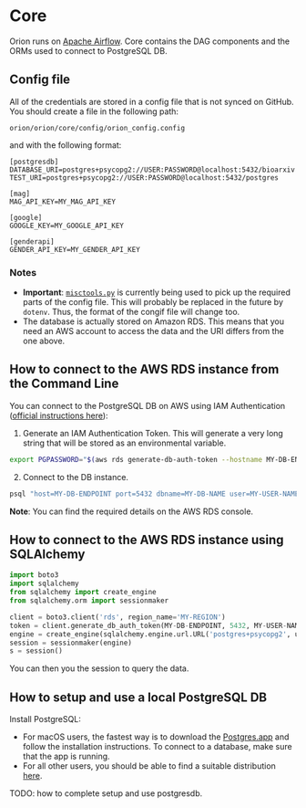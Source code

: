 # Core #
Orion runs on [Apache Airflow](https://github.com/apache/airflow). Core contains the DAG components and the ORMs used to connect to PostgreSQL DB.

## Config file ##
All of the credentials are stored in a config file that is not synced on GitHub. You should create a file in the following path:

```
orion/orion/core/config/orion_config.config
```

and with the following format:

```
[postgresdb]
DATABASE_URI=postgres+psycopg2://USER:PASSWORD@localhost:5432/bioarxiv
TEST_URI=postgres+psycopg2://USER:PASSWORD@localhost:5432/postgres

[mag]
MAG_API_KEY=MY_MAG_API_KEY

[google]
GOOGLE_KEY=MY_GOOGLE_API_KEY

[genderapi]
GENDER_API_KEY=MY_GENDER_API_KEY
```

### Notes ###
* **Important**: [`misctools.py`](https://github.com/kstathou/orion/blob/dev/orion/core/airflow_utils/misctools.py) is currently being used to pick up the required parts of the config file. This will probably be replaced in the future by `dotenv`. Thus, the format of the congif file will change too. 
* The database is actually stored on Amazon RDS. This means that you need an AWS account to access the data and the URI differs from the one above.

## How to connect to the AWS RDS instance from the Command Line ##
You can connect to the PostgreSQL DB on AWS using IAM Authentication ([official instructions here](https://docs.aws.amazon.com/AmazonRDS/latest/UserGuide/UsingWithRDS.IAMDBAuth.Connecting.AWSCLI.PostgreSQL.html)):
1. Generate an IAM Authentication Token. This will generate a very long string that will be stored as an environmental variable.

``` bash
export PGPASSWORD="$(aws rds generate-db-auth-token --hostname MY-DB-ENDPOINT --port 5432 --region MY-REGION --username MY-USER-NAME )"
```

2. Connect to the DB instance.

``` bash
psql "host=MY-DB-ENDPOINT port=5432 dbname=MY-DB-NAME user=MY-USER-NAME"
```

**Note**: You can find the required details on the AWS RDS console.

## How to connect to the AWS RDS instance using SQLAlchemy ##


``` python
import boto3
import sqlalchemy
from sqlalchemy import create_engine
from sqlalchemy.orm import sessionmaker

client = boto3.client('rds', region_name='MY-REGION')
token = client.generate_db_auth_token(MY-DB-ENDPOINT, 5432, MY-USER-NAME)
engine = create_engine(sqlalchemy.engine.url.URL('postgres+psycopg2', username=MY-USER-NAME, password=token, host=MY-DB-ENDPOINT, port=5432, database=DBNAME))
session = sessionmaker(engine)
s = session()
```

You can then you the session to query the data.

## How to setup and use a local PostgreSQL DB ##
Install PostgreSQL:
* For macOS users, the fastest way is to download the [Postgres.app](https://postgresapp.com/) and follow the installation instructions. To connect to a database, make sure that the app is running.
* For all other users, you should be able to find a suitable distribution [here](https://www.postgresql.org/download/).

TODO: how to complete setup and use postgresdb.  

<!-- Then, run `python mag_orm.py` to create the project's database (`orion`) and its tables. -->

<!-- Note that the `.env` file contains two connections to PostgreSQL in the following format: -->

<!-- ``` python -->
<!-- postgresdb = postgres+psycopg2://postgres@localhost/orion -->
<!-- test_postgresdb = postgres+psycopg2://postgres@localhost/postgres -->
<!-- ``` -->

<!-- `orion`: the project's database.   -->
<!-- `postgres`: default database that is shipped with PostgreSQL and used here for testing the ORMs. -->
